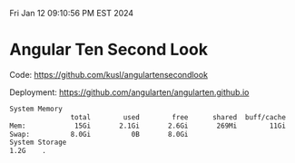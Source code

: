 Fri Jan 12 09:10:56 PM EST 2024

# Angular Ten Second Look

Code: https://github.com/kusl/angulartensecondlook

Deployment: https://github.com/angularten/angularten.github.io

```bash
System Memory
               total        used        free      shared  buff/cache   available
Mem:            15Gi       2.1Gi       2.6Gi       269Mi        11Gi        13Gi
Swap:          8.0Gi          0B       8.0Gi
System Storage
1.2G	.
```
